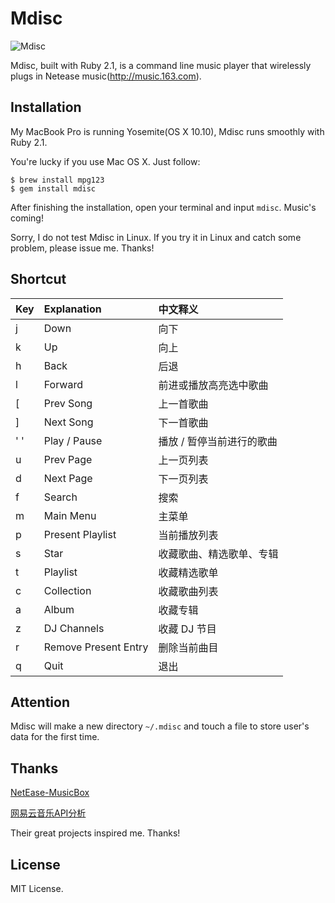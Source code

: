# Mdisc

![Mdisc](http://cl.ly/Yy0o/mdisc.png)

Mdisc, built with Ruby 2.1, is a command line music player that wirelessly plugs in Netease music(http://music.163.com).

## Installation

My MacBook Pro is running Yosemite(OS X 10.10), Mdisc runs smoothly with Ruby 2.1.

You're lucky if you use Mac OS X. Just follow:

```
$ brew install mpg123
$ gem install mdisc
```

After finishing the installation, open your terminal and input `mdisc`. Music's coming!

Sorry, I do not test Mdisc in Linux. If you try it in Linux and catch some problem, please issue me. Thanks!

## Shortcut

| Key | Explanation          | 中文释义              |
| :---|:---------------------|:---------------------|
| j   | Down                 | 向下                  |
| k   | Up                   | 向上                  |
| h   | Back                 | 后退                  |
| l   | Forward              | 前进或播放高亮选中歌曲   |
| [   | Prev Song            | 上一首歌曲             |
| ]   | Next Song            | 下一首歌曲             |
| ' ' | Play / Pause         | 播放 / 暂停当前进行的歌曲|
| u   | Prev Page            | 上一页列表             |
| d   | Next Page            | 下一页列表             |
| f   | Search               | 搜索                  |
| m   | Main Menu            | 主菜单                |
| p   | Present Playlist     | 当前播放列表           |
| s   | Star                 | 收藏歌曲、精选歌单、专辑 |
| t   | Playlist             | 收藏精选歌单           |
| c   | Collection           | 收藏歌曲列表           |
| a   | Album                | 收藏专辑              |
| z   | DJ Channels          | 收藏 DJ 节目          |
| r   | Remove Present Entry | 删除当前曲目           |
| q   | Quit                 | 退出                  |

## Attention

Mdisc will make a new directory `~/.mdisc` and touch a file to store user's data for the first time.

## Thanks

[NetEase-MusicBox](https://github.com/bluetomlee/NetEase-MusicBox)

[网易云音乐API分析](https://github.com/yanunon/NeteaseCloudMusic/wiki/网易云音乐API分析)

Their great projects inspired me. Thanks!

## License

MIT License.
